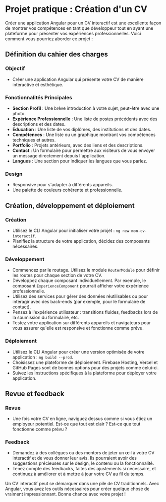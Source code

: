 # Projet pratique : Création d'un CV

Créer une application Angular pour un CV interactif est une excellente façon de montrer vos compétences en tant que développeur tout en ayant une plateforme pour présenter vos expériences professionnelles. Voici comment vous pourriez aborder ce projet :

## Définition du cahier des charges

### Objectif

- Créer une application Angular qui présente votre CV de manière interactive et esthétique.

### Fonctionnalités Principales

- **Section Profil** : Une brève introduction à votre sujet, peut-être avec une photo.
- **Expérience Professionnelle** : Une liste de postes précédents avec des descriptions et des dates.
- **Éducation** : Une liste de vos diplômes, des institutions et des dates.
- **Compétences** : Une liste ou un graphique montrant vos compétences techniques et autres.
- **Portfolio** : Projets antérieurs, avec des liens et des descriptions.
- **Contact** : Un formulaire pour permettre aux visiteurs de vous envoyer un message directement depuis l'application.
- **Langues** : Une section pour indiquer les langues que vous parlez.

### Design

- Responsive pour s'adapter à différents appareils.
- Une palette de couleurs cohérente et professionnelle.

## Création, développement et déploiement

### Création

- Utilisez le CLI Angular pour initialiser votre projet : `ng new mon-cv-interactif`.
- Planifiez la structure de votre application, décidez des composants nécessaires.

### Développement

- Commencez par le routage. Utilisez le module `RouterModule` pour définir les routes pour chaque section de votre CV.
- Développez chaque composant individuellement. Par exemple, le composant `ExperienceComponent` pourrait afficher votre expérience professionnelle.
- Utilisez des services pour gérer des données réutilisables ou pour interagir avec des back-ends (par exemple, pour le formulaire de contact).
- Pensez à l'expérience utilisateur : transitions fluides, feedbacks lors de la soumission du formulaire, etc.
- Testez votre application sur différents appareils et navigateurs pour vous assurer qu'elle est responsive et fonctionne comme prévu.

### Déploiement

- Utilisez le CLI Angular pour créer une version optimisée de votre application : `ng build --prod`.
- Choisissez une plateforme de déploiement. Firebase Hosting, Vercel et GitHub Pages sont de bonnes options pour des projets comme celui-ci.
- Suivez les instructions spécifiques à la plateforme pour déployer votre application.

## Revue et feedback

### Revue

- Une fois votre CV en ligne, naviguez dessus comme si vous étiez un employeur potentiel. Est-ce que tout est clair ? Est-ce que tout fonctionne comme prévu ?

### Feedback

- Demandez à des collègues ou des mentors de jeter un œil à votre CV interactif et de vous donner leur avis. Ils pourraient avoir des suggestions précieuses sur le design, le contenu ou la fonctionnalité.
- Tenez compte des feedbacks, faites des ajustements si nécessaire, et continuez à améliorer et à mettre à jour votre CV au fil du temps.

Un CV interactif peut se démarquer dans une pile de CV traditionnels. Avec Angular, vous avez les outils nécessaires pour créer quelque chose de vraiment impressionnant. Bonne chance avec votre projet !
